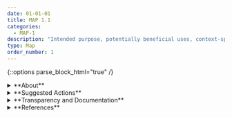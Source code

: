 ```yaml
---
date: 01-01-01
title: MAP 1.1
categories:
  - MAP-1
description: "Intended purpose, potentially beneficial uses, context-specific laws, norms and expectations, and prospective settings in which the AI system will be deployed are understood and documented. Considerations include: specific set or types of users along with their expectations; potential positive and negative impacts of system uses to individuals, communities, organizations, society, and the planet; assumptions and related limitations about AI system purposes; uses and risks across the development or product AI lifecycle; TEVV and system metrics."
type: Map
order_number: 1
---
```

{::options parse_block_html="true" /} 


<details>
<summary markdown="span">**About**</summary>      
<br>
AI actors can work collaboratively, and with external parties such as community groups, to help delineate the bounds of acceptable deployment, consider preferable alternatives, and identify principles and strategies to manage likely risks. Context mapping is the first step in this effort, and may include examination of the following: 
* intended purpose and impact of system use. 
* concept of operations. 
* intended, prospective, and actual deployment setting. 
* requirements for system deployment and operation. 
* end user and operator expectations. 
* specific set or types of end users. 
* potential negative impacts to individuals, groups, communities, organizations, and society – or context-specific impacts such as legal requirements or impacts to the environment. 
* unanticipated, downstream, or other unknown contextual factors.
* how AI system changes connect to impacts. 

These types of processes can assist AI actors in understanding how limitations, constraints, and other realities associated with the deployment and use of AI technology can create impacts once they are deployed or operate in the real world. When coupled with the enhanced organizational culture resulting from the established policies and procedures in the Govern function, the Map function can provide opportunities to foster and instill new perspectives, activities, and skills for approaching risks and impacts. 

Context mapping also includes discussion and consideration of non-AI or  non-technology alternatives especially as related to whether the given context is narrow enough to manage AI and its potential negative impacts. Non-AI alternatives may include capturing and evaluating information using semi-autonomous or mostly-manual methods.

</details>

<details>
<summary markdown="span">**Suggested Actions**</summary>

-  Maintain awareness of industry, technical, and applicable legal standards.
-  Examine trustworthiness of AI system design and consider, non-AI solutions 
-  Consider intended AI system design tasks along with unanticipated purposes in collaboration with human factors and socio-technical domain experts.
- Define and document the task, purpose, minimum functionality, and benefits of the AI system to inform considerations about whether the utility of the project or its lack of.
- Identify whether there are non-AI or non-technology alternatives that will lead to more trustworthy outcomes. 
- Examine how changes in system performance affect downstream events such as decision-making (e.g: changes in an AI model objective function create what types of impacts in how many candidates do/do not get a job interview).  
- Determine the end user and organizational requirements, including business and technical requirements.
- Determine and delineate the expected and acceptable AI system context of use, including:
	- social norms
	- Impacted individuals, groups, and communities
	- potential positive and negative impacts to individuals, groups, communities, organizations, and society
	- operational environment
- Perform context analysis related to time frame, safety concerns, geographic area, physical environment, ecosystems, social environment, and cultural norms within the intended setting (or conditions that closely approximate the intended setting.
- Gain and maintain awareness about evaluating scientific claims related to AI system performance and benefits before launching into system design.
- Identify human-AI interaction and/or roles, such as whether the application will support or replace human decision making.
- Plan for risks related to human-AI configurations, and document requirements, roles, and responsibilities for human oversight of deployed systems.

</details>

<details>
<summary markdown="span">**Transparency and Documentation**</summary>
<br>
**Organizations can document the following:**
- To what extent is the output of each component appropriate for the operational context?
- Which AI actors are responsible for the decisions of the AI and is this person aware of the intended uses and limitations of the analytic?
- Which AI actors are responsible for maintaining, re-verifying, monitoring, and updating this AI once deployed?
- Who is the person(s) accountable for the ethical considerations across the AI lifecycle?

**AI Transparency Resources:**
- GAO-21-519SP: AI Accountability Framework for Federal Agencies & Other Entities, [URL](https://www.gao.gov/products/gao-21-519sp)
- “Stakeholders in Explainable AI,” Sep. 2018. [URL](http://arxiv.org/abs/1810.00184)
- "Microsoft Responsible AI Standard, v2". [URL](https://query.prod.cms.rt.microsoft.com/cms/api/am/binary/RE4ZPmV)

</details>

<details>
<summary markdown="span">**References**</summary>      
<br>
**Socio-technical systems**

Andrew D. Selbst, danah boyd, Sorelle A. Friedler, et al. 2019. Fairness and Abstraction in Sociotechnical Systems. In Proceedings of the Conference on Fairness, Accountability, and Transparency (FAccT'19). Association for Computing Machinery, New York, NY, USA, 59–68. [URL](https://doi.org/10.1145/3287560.3287598)

**Problem formulation**

Roel Dobbe, Thomas Krendl Gilbert, and Yonatan Mintz. 2021. Hard choices in artificial intelligence. Artificial Intelligence 300 (14 July 2021), 103555, ISSN 0004-3702. [URL](https://doi.org/10.1016/j.artint.2021.103555)

Samir Passi and Solon Barocas. 2019. Problem Formulation and Fairness. In Proceedings of the Conference on Fairness, Accountability, and Transparency (FAccT'19). Association for Computing Machinery, New York, NY, USA, 39–48. [URL](https://doi.org/10.1145/3287560.3287567)

**Context mapping**

Emilio Gómez-González and Emilia Gómez. 2020. Artificial intelligence in medicine and healthcare. Joint Research Centre (European Commission). [URL](https://op.europa.eu/en/publication-detail/-/publication/b4b5db47-94c0-11ea-aac4-01aa75ed71a1/language-en)

Sarah Spiekermann and Till Winkler. 2020. Value-based Engineering for Ethics by Design. arXiv:2004.13676. [URL](https://arxiv.org/abs/2004.13676)

Social Impact Lab. 2017. Framework for Context Analysis of Technologies in Social Change Projects (Draft v2.0). [URL](https://www.alnap.org/system/files/content/resource/files/main/Draft%20SIMLab%20Context%20Analysis%20Framework%20v2.0.pdf)

Solon Barocas, Asia J. Biega, Margarita Boyarskaya, et al. 2021. Responsible computing during COVID-19 and beyond. Commun. ACM 64, 7 (July 2021), 30–32. [URL](https://doi.org/10.1145/3466612)

**Identification of harms**

Harini Suresh and John V. Guttag. 2020. A Framework for Understanding Sources of Harm throughout the Machine Learning Life Cycle. arXiv:1901.10002. [URL](https://arxiv.org/abs/1901.10002)

Margarita Boyarskaya, Alexandra Olteanu, and Kate Crawford. 2020. Overcoming Failures of Imagination in AI Infused System Development and Deployment. arXiv:2011.13416. [URL](https://arxiv.org/abs/2011.13416)

Microsoft. Foundations of assessing harm. 2022. [URL](https://docs.microsoft.com/en-us/azure/architecture/guide/responsible-innovation/harms-modeling/)

**Understanding and documenting limitations in ML**

Alexander D'Amour, Katherine Heller, Dan Moldovan, et al. 2020. Underspecification Presents Challenges for Credibility in Modern Machine Learning. arXiv:2011.03395. [URL](https://arxiv.org/abs/2011.03395)

Arvind Narayanan. "How to Recognize AI Snake Oil." Arthur Miller Lecture on Science and Ethics (2019). [URL](https://www.cs.princeton.edu/~arvindn/talks/MIT-STS-AI-snakeoil.pdf)

Jessie J. Smith, Saleema Amershi, Solon Barocas, et al. 2022. REAL ML: Recognizing, Exploring, and Articulating Limitations of Machine Learning Research. arXiv:2205.08363. [URL](https://arxiv.org/abs/2205.08363)

Margaret Mitchell, Simone Wu, Andrew Zaldivar, et al. 2019. Model Cards for Model Reporting. In Proceedings of the Conference on Fairness, Accountability, and Transparency (FAT* '19). Association for Computing Machinery, New York, NY, USA, 220–229. [URL](https://doi.org/10.1145/3287560.3287596)

Matthew Arnold, Rachel K. E. Bellamy, Michael Hind, et al. 2019. FactSheets: Increasing Trust in AI Services through Supplier's Declarations of Conformity. arXiv:1808.07261. [URL](https://arxiv.org/abs/1808.07261)

Matthew J. Salganik, Ian Lundberg, Alexander T. Kindel, Caitlin E. Ahearn, Khaled Al-Ghoneim, Abdullah Almaatouq, Drew M. Altschul et al. "Measuring the Predictability of Life Outcomes with a Scientific Mass Collaboration." Proceedings of the National Academy of Sciences 117, No. 15 (2020): 8398-8403. [URL](https://www.pnas.org/doi/10.1073/pnas.1915006117)

Michael A. Madaio, Luke Stark, Jennifer Wortman Vaughan, and Hanna Wallach. 2020. Co-Designing Checklists to Understand Organizational Challenges and Opportunities around Fairness in AI. In Proceedings of the 2020 CHI Conference on Human Factors in Computing Systems (CHI ‘20). Association for Computing Machinery, New York, NY, USA, 1–14. [URL](https://doi.org/10.1145/3313831.3376445)

Timnit Gebru, Jamie Morgenstern, Briana Vecchione, et al. 2021. Datasheets for Datasets. arXiv:1803.09010. [URL](https://arxiv.org/abs/1803.09010)

Bender, E. M., Friedman, B. & McMillan-Major, A.,  (2022). A Guide for Writing Data Statements for Natural Language Processing. University of Washington.  Accessed July 14, 2022. [URL](https://techpolicylab.uw.edu/wp-content/uploads/2021/11/Data_Statements_Guide_V2.pdf)

Meta AI. System Cards, a new resource for understanding how AI systems work, 2021. [URL](https://ai.facebook.com/blog/system-cards-a-new-resource-for-understanding-how-ai-systems-work/)

**When not to deploy**

Solon Barocas, Asia J. Biega, Benjamin Fish, et al. 2020. When not to design, build, or deploy. In Proceedings of the 2020 Conference on Fairness, Accountability, and Transparency (FAT* '20). Association for Computing Machinery, New York, NY, USA, 695. [URL](https://doi.org/10.1145/3351095.3375691)

**Statistical balance**

Ziad Obermeyer, Brian Powers, Christine Vogeli, and Sendhil Mullainathan. 2019. Dissecting racial bias in an algorithm used to manage the health of populations. Science 366, 6464 (25 Oct. 2019), 447-453. [URL](https://doi.org/10.1126/science.aax2342)

**Assessment of science in AI**

Arvind Narayanan. How to recognize AI snake oil. [URL](https://www.cs.princeton.edu/~arvindn/talks/MIT-STS-AI-snakeoil.pdf)

Emily M. Bender. 2022. On NYT Magazine on AI: Resist the Urge to be Impressed. (April 17, 2022). [URL](https://medium.com/@emilymenonbender/on-nyt-magazine-on-ai-resist-the-urge-to-be-impressed-3d92fd9a0edd)

</details>
